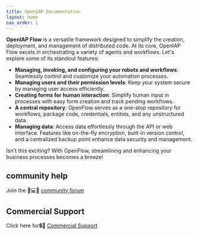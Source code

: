 ```yaml
---
title: OpenIAP Documentation
layout: home
nav_order: 1
---
```

**OpenIAP Flow** is a versatile framework designed to simplify the creation, deployment, and management of distributed code. At its core, OpenIAP Flow excels in orchestrating a variety of agents and workflows. Let's explore some of its standout features:

- **Managing, invoking, and configuring your robots and workflows**: Seamlessly control and customize your automation processes.
- **Managing users and their permission levels**: Keep your system secure by managing user access efficiently.
- **Creating forms for human interaction**: Simplify human input in processes with easy form creation and track pending workflows.
- **A central repository**: OpenFlow serves as a one-stop repository for workflows, package code, credentials, entities, and any unstructured data.
- **Managing data**: Access data effortlessly through the API or web interface. Features like on-the-fly encryption, built-in version control, and a centralized backup point enhance data security and management.

Isn't this exciting? With OpenFlow, streamlining and enhancing your business processes becomes a breeze!

## **community help**
Join the 🤷💻🤦 [community forum](https://discourse.openiap.io/)

## **Commercial Support**
Click here for💲🤷 [Commercial Support](https://openiap.io/)